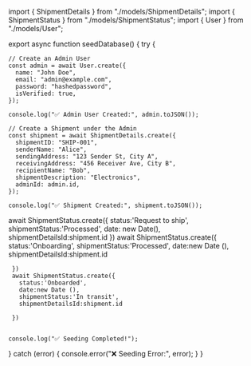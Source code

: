 
import { ShipmentDetails } from "./models/ShipmentDetails";
import { ShipmentStatus } from "./models/ShipmentStatus";
import { User } from "./models/User";


export async function seedDatabase() {
  try {
   
    // Create an Admin User
    const admin = await User.create({
      name: "John Doe",
      email: "admin@example.com",
      password: "hashedpassword",
      isVerified: true,
    });

    console.log("✅ Admin User Created:", admin.toJSON());

    // Create a Shipment under the Admin
    const shipment = await ShipmentDetails.create({
      shipmentID: "SHIP-001",
      senderName: "Alice",
      sendingAddress: "123 Sender St, City A",
      receivingAddress: "456 Receiver Ave, City B",
      recipientName: "Bob",
      shipmentDescription: "Electronics",
      adminId: admin.id,
    });

    console.log("✅ Shipment Created:", shipment.toJSON());

   await ShipmentStatus.create({
       status:'Request to ship',
       shipmentStatus:'Processed',
       date: new Date(),
       shipmentDetailsId:shipment.id
     })
     await ShipmentStatus.create({
       status:'Onboarding',
       shipmentStatus:'Processed',
       date:new Date (),
       shipmentDetailsId:shipment.id
 
     })
     await ShipmentStatus.create({
       status:'Onboarded',
       date:new Date (),
       shipmentStatus:'In transit',
       shipmentDetailsId:shipment.id
 
     })


    console.log("✅ Seeding Completed!");
  } catch (error) {
    console.error("❌ Seeding Error:", error);
  }
}

